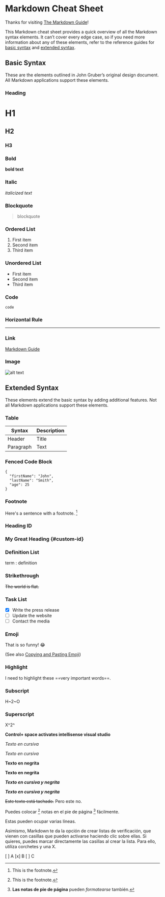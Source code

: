 # Markdown Cheat Sheet

Thanks for visiting [The Markdown Guide](https://www.markdownguide.org)!

This Markdown cheat sheet provides a quick overview of all the Markdown syntax elements. It can’t cover every edge case, so if you need more information about any of these elements, refer to the reference guides for [basic syntax](https://www.markdownguide.org/basic-syntax) and [extended syntax](https://www.markdownguide.org/extended-syntax).

## Basic Syntax

These are the elements outlined in John Gruber’s original design document. All Markdown applications support these elements.

### Heading

# H1
## H2
### H3

### Bold

**bold text**

### Italic

*italicized text*

### Blockquote

> blockquote

### Ordered List

1. First item
2. Second item
3. Third item

### Unordered List

- First item
- Second item
- Third item

### Code

`code`

### Horizontal Rule

---

### Link

[Markdown Guide](https://www.markdownguide.org)

### Image

![alt text](https://www.markdownguide.org/assets/images/tux.png)

## Extended Syntax

These elements extend the basic syntax by adding additional features. Not all Markdown applications support these elements.

### Table

| Syntax | Description |
| ----------- | ----------- |
| Header | Title |
| Paragraph | Text |

### Fenced Code Block

```
{
  "firstName": "John",
  "lastName": "Smith",
  "age": 25
}
```

### Footnote

Here's a sentence with a footnote. [^1]

[^1]: This is the footnote.

### Heading ID

### My Great Heading {#custom-id}

### Definition List

term
: definition

### Strikethrough

~~The world is flat.~~

### Task List

- [x] Write the press release
- [ ] Update the website
- [ ] Contact the media

### Emoji

That is so funny! :joy:

(See also [Copying and Pasting Emoji](https://www.markdownguide.org/extended-syntax/#copying-and-pasting-emoji))

### Highlight

I need to highlight these ==very important words==.

### Subscript

H~2~O

### Superscript

X^2^

**Control+ space activates intellisense visual studio**


*Texto en cursiva*

_Texto en cursiva_

**Texto en negrita**

__Texto en negrita__

***Texto en cursiva y negrita***

___Texto en cursiva y negrita___

~~Este texto está tachado.~~ Pero este no.


Puedes colocar [^1] notas en el pie de página [^2] fácilmente.

[^1]: Aquí encuentras el texto de la nota al pie de página.

[^2]: **Las notas de pie de página** pueden *formatearse* también.

Estas pueden ocupar varias líneas.

Asimismo, Markdown te da la opción de crear listas de verificación, que vienen con casillas que pueden activarse haciendo clic sobre ellas. Si quieres, puedes marcar directamente las casillas al crear la lista. Para ello, utiliza corchetes y una X.

[ ] A
[x] B
[ ] C
